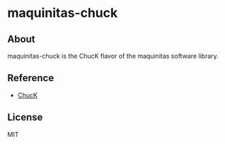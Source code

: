 # maquinitas-chuck

## About  

maquinitas-chuck is the ChucK flavor of the maquinitas software library.  

## Reference

* [ChucK](http://chuck.cs.princeton.edu/)


## License  

MIT
